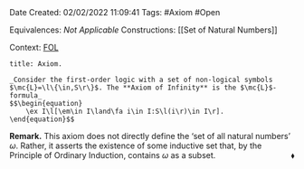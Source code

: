 <br />
<br />

Date Created: 02/02/2022 11:09:41
Tags: #Axiom #Open 

Equivalences: _Not Applicable_
Constructions: [[Set of Natural Numbers]]

Context: [$\textrm{FOL}$](obsidian://open?file=First%20Order%20Logic)

``` ad-Axiom
title: Axiom.

_Consider the first-order logic with a set of non-logical symbols $\mc{L}=\l\{\in,S\r\}$. The **Axiom of Infinity** is the $\mc{L}$-formula_
$$\begin{equation}
    \ex I\l[\em\in I\land\fa i\in I:S\l(i\r)\in I\r].
\end{equation}$$

```

**Remark.** This axiom does not directly define the $\textrm{`}$set of all natural numbers$\textrm{'}$ $\omega$. Rather, it asserts the existence of some inductive set that, by the Principle of Ordinary Induction, contains $\omega$ as a subset.<span style="float:right;">$\blacklozenge$</span>
